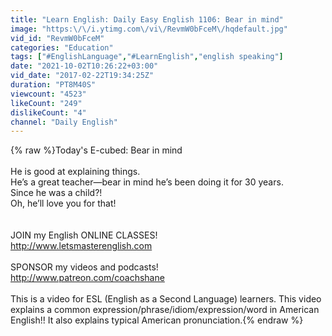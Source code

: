 ```yaml
---
title: "Learn English: Daily Easy English 1106: Bear in mind"
image: "https:\/\/i.ytimg.com\/vi\/RevmW0bFceM\/hqdefault.jpg"
vid_id: "RevmW0bFceM"
categories: "Education"
tags: ["#EnglishLanguage","#LearnEnglish","english speaking"]
date: "2021-10-02T10:26:22+03:00"
vid_date: "2017-02-22T19:34:25Z"
duration: "PT8M40S"
viewcount: "4523"
likeCount: "249"
dislikeCount: "4"
channel: "Daily English"
---
```

{% raw %}Today's E-cubed: Bear in mind <br /><br />He is good at explaining things.<br />He’s a great teacher—bear in mind he’s been doing it for 30 years.<br />Since he was a child?!<br />Oh, he’ll love you for that!<br /><br /><br />JOIN my English ONLINE CLASSES! <br /><a rel="nofollow" target="blank" href="http://www.letsmasterenglish.com">http://www.letsmasterenglish.com</a><br /><br />SPONSOR my videos and podcasts!<br /><a rel="nofollow" target="blank" href="http://www.patreon.com/coachshane">http://www.patreon.com/coachshane</a><br /><br />This is a video for ESL (English as a Second Language) learners. This video explains a common expression/phrase/idiom/expression/word in American English!! It also explains typical American pronunciation.{% endraw %}
